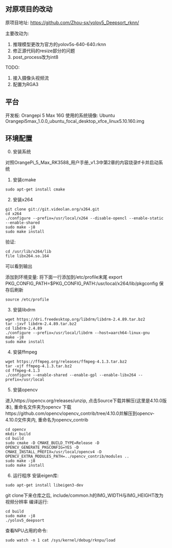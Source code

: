 ## 对原项目的改动

原项目地址: https://github.com/Zhou-sx/yolov5_Deepsort_rknn/

主要改动为:
1. 推理模型更改为官方的yolov5s-640-640.rknn
2. 修正源代码的resize部分的问题
3. post_process改为int8

TODO:
1. 接入摄像头视频流
2. 配置为RGA3

## 平台

开发板: Orangepi 5 Max 16G
使用的系统镜像: Ubuntu Orangepi5max_1.0.0_ubuntu_focal_desktop_xfce_linux5.10.160.img

## 环境配置

0. 安装系统

对照OrangePi_5_Max_RK3588_用户手册_v1.3中第2章的内容烧录tf卡并启动系统

1. 安装cmake

```shell
sudo apt-get install cmake
```

2. 安装x264

```shell
git clone git://git.videolan.org/x264.git
cd x264
./configure --prefix=/usr/local/x264 --disable-opencl --enable-static --enable-shared
sudo make -j8
sudo make install
```

验证:
```shell
cd /usr/lib/x264/lib
file libx264.so.164
```
可以看到输出

添加到环境变量:
将下面一行添加到/etc/profile末尾
export PKG_CONFIG_PATH=$PKG_CONFIG_PATH:/usr/local/x264/lib/pkgconfig
保存后刷新
```shell
source /etc/profile
```

3. 安装libdrm

```shell
wget https://dri.freedesktop.org/libdrm/libdrm-2.4.89.tar.bz2
tar -jxvf libdrm-2.4.89.tar.bz2
cd libdrm-2.4.89
./configure --prefix=/usr/local/libdrm --host=aarch64-linux-gnu
make -j8
sudo make install
```

4. 安装ffmpeg

```shell
wget https://ffmpeg.org/releases/ffmpeg-4.1.3.tar.bz2
tar -xjf ffmpeg-4.1.3.tar.bz2
cd ffmpeg-4.1.3
./configure --enable-shared --enable-gpl --enable-libx264 --prefix=/usr/local
```

5. 安装opencv

进入https://opencv.org/releases/unzip, 点击Source下载并解压(这里是4.10.0版本), 重命名文件夹为opencv
下载https://github.com/opencv/opencv_contrib/tree/4.10.0并解压到opencv-4.10.0文件夹内, 重命名为opencv_contrib

```shell
cd opencv
mkdir build
cd build
sudo cmake -D CMAKE_BUILD_TYPE=Release -D OPENCV_GENERATE_PKGCONFIG=YES -D CMAKE_INSTALL_PREFIX=/usr/local/opencv4 -D OPENCV_EXTRA_MODULES_PATH=../opencv_contrib/modules ..
sudo make -j8
sudo make install
```

6. 运行程序
安装eigen库: 
```shell
sudo apt-get install libeigen3-dev
```

git clone下来仓库之后, include/common.h的IMG_WIDTH与IMG_HEIGHT改为视频分辨率
编译运行:
```shell
cd build
sudo make -j8
./yolov5_deepsort
```

查看NPU占用的命令: 
```shell
sudo watch -n 1 cat /sys/kernel/debug/rknpu/load
```